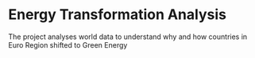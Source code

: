 # Energy Transformation Analysis
The project analyses world data to understand why and how countries in Euro Region shifted to Green Energy

